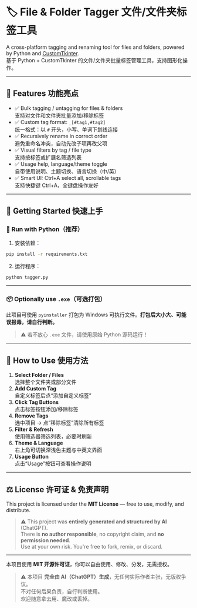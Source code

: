 # 🏷️ File & Folder Tagger 文件/文件夹标签工具

A cross-platform tagging and renaming tool for files and folders, powered by Python and [CustomTkinter](https://github.com/TomSchimansky/CustomTkinter).  
基于 Python + CustomTkinter 的文件/文件夹批量标签管理工具，支持图形化操作。

---

## 🌟 Features 功能亮点

- ✅ Bulk tagging / untagging for files & folders  
  支持对文件和文件夹批量添加/移除标签
- ✅ Custom tag format: `_[#tag1,#tag2]`  
  统一格式：以 `#` 开头，小写、单词下划线连接
- ✅ Recursively rename in correct order  
  避免重命名冲突，自动先改子项再改父项
- ✅ Visual filters by tag / file type  
  支持按标签或扩展名筛选列表
- ✅ Usage help, language/theme toggle  
  自带使用说明、主题切换、语言切换（中/英）
- ✅ Smart UI: Ctrl+A select all, scrollable tags  
  支持快捷键 Ctrl+A，全键盘操作友好

---

## 🚀 Getting Started 快速上手

### 🐍 Run with Python（推荐）

1. 安装依赖：

```bash
pip install -r requirements.txt
```

2. 运行程序：

```bash
python tagger.py
```

---

### 📦 Optionally use `.exe`（可选打包）

此项目可使用 `pyinstaller` 打包为 Windows 可执行文件。**打包后大小大、可能误报毒，请自行判断。**

> ⚠️ 若不放心 `.exe` 文件，请使用原始 Python 源码运行！

---

## 📖 How to Use 使用方法

1. **Select Folder / Files**  
   选择整个文件夹或部分文件  
2. **Add Custom Tag**  
   自定义标签后点“添加自定义标签”  
3. **Click Tag Buttons**  
   点击标签按钮添加/移除标签  
4. **Remove Tags**  
   选中项目 → 点“移除标签”清除所有标签  
5. **Filter & Refresh**  
   使用筛选器筛选列表，必要时刷新  
6. **Theme & Language**  
   右上角可切换深浅色主题与中英文界面  
7. **Usage Button**  
   点击“Usage”按钮可查看操作说明

---

## ⚖️ License 许可证 & 免责声明

This project is licensed under the **MIT License** — free to use, modify, and distribute.

> ⚠️ This project was **entirely generated and structured by AI** (ChatGPT).  
> There is **no author responsible**, no copyright claim, and **no permission needed**.  
> Use at your own risk. You're free to fork, remix, or discard.

---

本项目使用 **MIT 开源许可证**，你可以自由使用、修改、分发，无需授权。

> ⚠️ 本项目 **完全由 AI（ChatGPT）生成**，无任何实际作者主张，无版权争议。  
> 不对任何后果负责，自行判断使用。  
> 欢迎随意拿去用、魔改或丢掉。